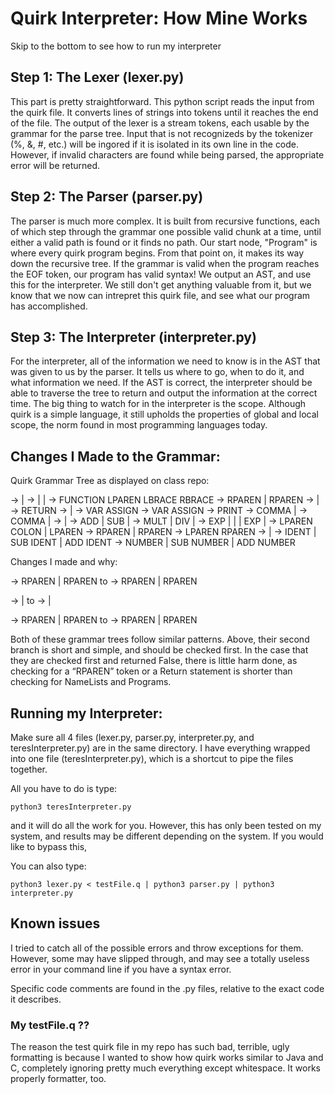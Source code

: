 # Quirk Interpreter: How Mine Works

Skip to the bottom to see how to run my interpreter

## Step 1: The Lexer (lexer.py)

This part is pretty straightforward. This python script reads the input from the quirk file. It converts lines of strings into tokens until it reaches the end of the file. The output of the lexer is a stream tokens, each usable by the grammar for the parse tree. Input that is not recognizeds by the tokenizer (%, &, #, etc.) will be ingored if it is isolated in its own line in the code. However, if invalid characters are found while being parsed, the appropriate error will be returned.


## Step 2: The Parser (parser.py)

The parser is much more complex. It is built from recursive functions, each of which step through the grammar one possible valid chunk at a time, until either a valid path is found or it finds no path. Our start node, "Program" is where every quirk program begins. From that point on, it makes its way down the recursive tree. If the grammar is valid when the program reaches the EOF token, our program has valid syntax! We output an AST, and use this for the interpreter. We still don't get anything valuable from it, but we know that we now can intrepret this quirk file, and see what our program has accomplished.


## Step 3: The Interpreter (interpreter.py)

For the interpreter, all of the information we need to know is in the AST that was given to us by the parser. It tells us where to go, when to do it, and what information we need. If the AST is correct, the interpreter should be able to traverse the tree to return and output the information at the correct time. The big thing to watch for in the interpreter is the scope. Although quirk is a simple language, it still upholds the properties of global and local scope, the norm found in most programming languages today.

## Changes I Made to the Grammar:

Quirk Grammar Tree as displayed on class repo:


<Program> -> <Statement> <Program> | <Statement>
<Statement> -> <FunctionDeclaration> | <Assignment> | <Print>
<FunctionDeclaration> -> FUNCTION <Name> LPAREN <FunctionParams> LBRACE <FunctionBody> RBRACE
<FunctionParams> -> <NameList> RPAREN | RPAREN
<FunctionBody> -> <Program> <Return> | <Return>
<Return> -> RETURN <ParameterList>
<Assignment> -> <SingleAssignment> | <MultipleAssignment>
<SingleAssignment> -> VAR <Name> ASSIGN <Expression>
<MultipleAssignment> -> VAR <NameList> ASSIGN <FunctionCall>
<Print> -> PRINT <Expression>
<NameList> -> <Name> COMMA <NameList> | <Name>
<ParameterList> -> <Parameter> COMMA <ParameterList> | <Parameter>
<Parameter> -> <Expression> | <Name>
<Expression> -> <Term> ADD <Expression> | <Term> SUB <Expression> | <Term>
<Term> -> <Factor> MULT <Term> | <Factor> DIV <Term> | <Factor>
<Factor> -> <SubExpression> EXP <Factor> | <SubExpression> | <FunctionCall> | <Value> EXP <Factor> | <Value>
<FunctionCall> ->  <Name> LPAREN <FunctionCallParams> COLON <Number> | <Name> LPAREN <FunctionCallParams>
<FunctionCallParams> ->  <ParameterList> RPAREN | RPAREN
<SubExpression> -> LPAREN <Expression> RPAREN
<Value> -> <Name> | <Number>
<Name> -> IDENT | SUB IDENT | ADD IDENT
<Number> -> NUMBER | SUB NUMBER | ADD NUMBER


Changes I made and why:

<FunctionParams> -> <NameList> RPAREN | RPAREN
to
<FunctionParams> -> RPAREN | <NameList> RPAREN

<FunctionBody> -> <Program> <Return> | <Return>
to
<FunctionBody> -> <Return> | <Program> <Return>

<FunctionCallParams> -> <ParameterList> RPAREN | RPAREN
to
<FunctionCallParams> -> RPAREN | <ParameterList> RPAREN

Both of these grammar trees follow similar patterns. Above, their second branch is short and simple, and should be checked first. In the case that they are checked first and returned False, there is little harm done, as checking for a “RPAREN” token or a Return statement is shorter than checking for NameLists and Programs.

## Running my Interpreter:

Make sure all 4 files (lexer.py, parser.py, interpreter.py, and teresInterpreter.py) are in the same directory. I have everything wrapped into one file (teresInterpreter.py), which is a shortcut to pipe the files together.

All you have to do is type:

    python3 teresInterpreter.py
    
and it will do all the work for you. However, this has only been tested on my system, and results may be different depending on the system. If you would like to bypass this,

You can also type:

    python3 lexer.py < testFile.q | python3 parser.py | python3 interpreter.py
    
## Known issues

I tried to catch all of the possible errors and throw exceptions for them. However, some may have slipped through, and may see a totally useless error in your command line if you have a syntax error.

Specific code comments are found in the .py files, relative to the exact code it describes.

### My testFile.q ??
The reason the test quirk file in my repo has such bad, terrible, ugly formatting is because I wanted to show how quirk works similar to Java and C, completely ignoring pretty much everything except whitespace. It works properly formatter, too.
